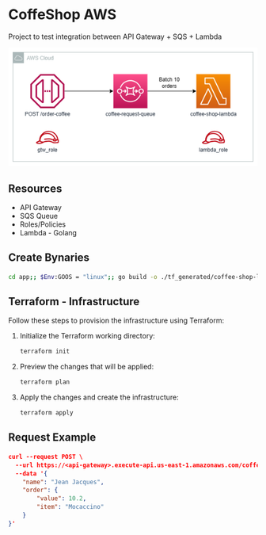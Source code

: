 # CoffeShop AWS

Project to test integration between API Gateway + SQS + Lambda

![Diagram](./files/diagram.png)

## Resources

- API Gateway
- SQS Queue
- Roles/Policies
- Lambda - Golang

## Create Bynaries

``` bash
cd app;; $Env:GOOS = "linux";; go build -o ./tf_generated/coffee-shop-lambda
```

## Terraform - Infrastructure

Follow these steps to provision the infrastructure using Terraform:

1. Initialize the Terraform working directory:

    ``` bash
    terraform init
    ```

2. Preview the changes that will be applied:

    ``` bash
    terraform plan
    ```

3. Apply the changes and create the infrastructure:

    ``` bash
    terraform apply
    ```

## Request Example

``` json
curl --request POST \
  --url https://<api-gateway>.execute-api.us-east-1.amazonaws.com/coffee \
  --data '{
    "name": "Jean Jacques",
    "order": {
        "value": 10.2,
        "item": "Mocaccino"
    }
}'
```

